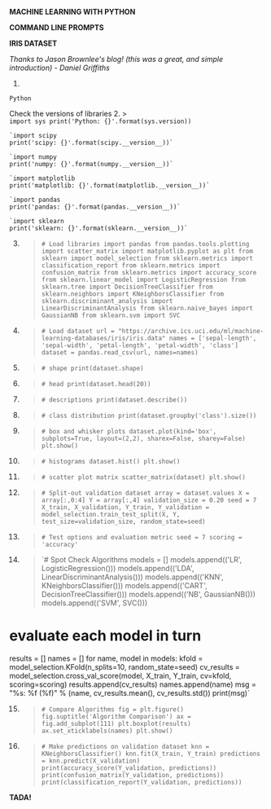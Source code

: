 **MACHINE LEARNING WITH PYTHON**

**COMMAND LINE PROMPTS**

**IRIS DATASET**

*Thanks to Jason Brownlee's blog! (this was a great, and simple introduction) - Daniel Griffiths*

1.
`Python`

Check the versions of libraries
2. >	
	`import sys
  	print('Python: {}'.format(sys.version))`

  	`import scipy
  	print('scipy: {}'.format(scipy.__version__))`

  	`import numpy
  	print('numpy: {}'.format(numpy.__version__))`

	`import matplotlib
  	print('matplotlib: {}'.format(matplotlib.__version__))`

	`import pandas
  	print('pandas: {}'.format(pandas.__version__))`

	`import sklearn
  	print('sklearn: {}'.format(sklearn.__version__))`

3. > `# Load libraries
  import pandas from pandas.tools.plotting import scatter_matrix
  import matplotlib.pyplot as plt
  from sklearn import model_selection
  from sklearn.metrics import classification_report
  from sklearn.metrics import confusion_matrix
  from sklearn.metrics import accuracy_score
  from sklearn.linear_model import LogisticRegression
  from sklearn.tree import DecisionTreeClassifier
  from sklearn.neighbors import KNeighborsClassifier
  from sklearn.discriminant_analysis import LinearDiscriminantAnalysis
  from sklearn.naive_bayes import GaussianNB
  from sklearn.svm import SVC`

4. > `# Load dataset
  url = "https://archive.ics.uci.edu/ml/machine-learning-databases/iris/iris.data"
  names = ['sepal-length', 'sepal-width', 'petal-length', 'petal-width', 'class']
  dataset = pandas.read_csv(url, names=names)`

5. > `# shape
  print(dataset.shape)`

6. > `# head
  print(dataset.head(20))`

7. > `# descriptions
  print(dataset.describe())`

8. > `# class distribution
  print(dataset.groupby('class').size())`

9. > `# box and whisker plots
  dataset.plot(kind='box', subplots=True, layout=(2,2), sharex=False, sharey=False)
  plt.show()`

10. > `# histograms
  dataset.hist()
  plt.show()`

11. > `# scatter plot matrix
  scatter_matrix(dataset)
  plt.show()`

12. > `# Split-out validation dataset
  array = dataset.values
  X = array[:,0:4]
  Y = array[:,4]
  validation_size = 0.20
  seed = 7
  X_train, X_validation, Y_train, Y_validation = model_selection.train_test_split(X, Y, test_size=validation_size, random_state=seed)`

13. > `# Test options and evaluation metric
  seed = 7
  scoring = 'accuracy'`

14. > `# Spot Check Algorithms
  models = []
  models.append(('LR', LogisticRegression()))
  models.append(('LDA', LinearDiscriminantAnalysis()))
  models.append(('KNN', KNeighborsClassifier()))
  models.append(('CART', DecisionTreeClassifier()))
  models.append(('NB', GaussianNB()))
  models.append(('SVM', SVC()))
  # evaluate each model in turn
  results = []
  names = []
  for name, model in models:
	kfold = model_selection.KFold(n_splits=10, random_state=seed)
  cv_results = model_selection.cross_val_score(model, X_train, Y_train, cv=kfold, scoring=scoring)
  results.append(cv_results)
	names.append(name)
  msg = "%s: %f (%f)" % (name, cv_results.mean(), cv_results.std())
	print(msg)`

15. > `# Compare Algorithms
  fig = plt.figure()
  fig.suptitle('Algorithm Comparison')
  ax = fig.add_subplot(111)
  plt.boxplot(results)
  ax.set_xticklabels(names)
  plt.show()`

16. > `# Make predictions on validation dataset
  knn = KNeighborsClassifier()
  knn.fit(X_train, Y_train)
  predictions = knn.predict(X_validation)
  print(accuracy_score(Y_validation, predictions))
  print(confusion_matrix(Y_validation, predictions))
  print(classification_report(Y_validation, predictions))`

  **TADA!**
